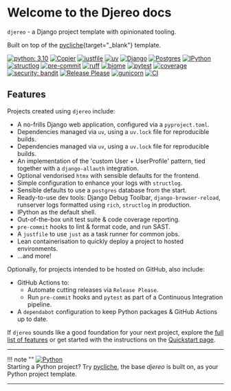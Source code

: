 # Welcome to the Djereo docs

`djereo` - a Django project template with opinionated tooling.

Built on top of the [pycliche](https://github.com/albertomh/pycliche){target=\"_blank"} template.

[![python: 3.10](https://img.shields.io/badge/>=3.10-4584b6?logo=python&logoColor=ffde57)](https://docs.python.org/3.10/whatsnew/3.10.html)
[![Copier](https://img.shields.io/endpoint?url=https://raw.githubusercontent.com/albertomh/djereo/main/docs/media/copier-badge.json)](https://github.com/copier-org/copier)
[![justfile](https://img.shields.io/badge/🤖_justfile-EFF1F3)](https://github.com/casey/just)
[![uv](https://img.shields.io/endpoint?url=https://raw.githubusercontent.com/astral-sh/uv/main/assets/badge/v0.json&labelColor=261230&color=de60e9)](https://github.com/astral-sh/uv)
[![Django](https://img.shields.io/badge/Django-092E20?logo=django&logoColor=ffffff)](https://docs.djangoproject.com/en/stable/)
[![Postgres](https://img.shields.io/badge/Postgres-346791?logo=postgresql&logoColor=ffffff)](https://www.postgresql.org/docs/)
[![IPython](https://img.shields.io/badge/IP[y]:-3465a4)](https://ipython.readthedocs.io/en/stable/)
[![structlog](https://img.shields.io/badge/🪵_structlog-b9a198)](https://github.com/hynek/structlog)
[![pre-commit](https://img.shields.io/badge/pre--commit-FAB040?logo=pre-commit&logoColor=1f2d23)](https://github.com/pre-commit/pre-commit)
[![ruff](https://img.shields.io/endpoint?url=https://raw.githubusercontent.com/astral-sh/ruff/main/assets/badge/v2.json&labelColor=261230&color=d8ff64)](https://github.com/astral-sh/ruff)
[![biome](https://img.shields.io/badge/Biome-FFFFFF?logo=biome&logoColor=60A5FA)](https://github.com/biomejs/biome)
[![pytest](https://img.shields.io/badge/pytest-0A9EDC?logo=pytest&logoColor=white)](https://github.com/pytest-dev/pytest)
[![coverage](https://img.shields.io/badge/😴_coverage-59aabd)](https://coverage.readthedocs.io/)
[![security: bandit](https://img.shields.io/badge/security-bandit-yellow.svg)](https://github.com/PyCQA/bandit)
[![Release Please](https://img.shields.io/badge/📦_Release_Please-6C97BB)](https://github.com/googleapis/release-please)
[![gunicorn](https://img.shields.io/badge/gunicorn-f7f8f2?logo=gunicorn&logoColor=499848)](https://docs.gunicorn.org/en/latest/index.html)
[![CI](https://github.com/albertomh/djereo/actions/workflows/ci.yaml/badge.svg)](https://github.com/albertomh/djereo/actions/workflows/ci.yaml)

## Features

Projects created using `djereo` include:

- A no-frills Django web application, configured via a `pyproject.toml`.
- Dependencies managed via `uv`, using a `uv.lock` file for reproducible builds.
- Dependencies managed via `uv`, using a `uv.lock` file for reproducible builds.
- An implementation of the 'custom User + UserProfile' pattern, tied together with a
  `django-allauth` integration.
- Optional vendorised `htmx` with sensible defaults for the frontend.
- Simple configuration to enhance your logs with `structlog`.
- Sensible defaults to use a `postgres` database from the start.
- Ready-to-use dev tools: Django Debug Toolbar, `django-browser-reload`, runserver logs
  formatted using `rich`, `structlog` in production.
- IPython as the default shell.
- Out-of-the-box unit test suite & code coverage reporting.
- `pre-commit` hooks to lint & format code, and run SAST.
- A `justfile` to use `just` as a task runner for common jobs.
- Lean containerisation to quickly deploy a project to hosted environments.
- ...and more!

Optionally, for projects intended to be hosted on GitHub, also include:

<!-- markdownlint-disable MD007 ul-indent -->
- GitHub Actions to:
    - Automate cutting releases via `Release Please`.
    - Run `pre-commit` hooks and `pytest` as part of a Continuous Integration pipeline.
- A `dependabot` configuration to keep Python packages & GitHub Actions up to date.
<!-- markdownlint-enable MD007 ul-indent -->

If `djereo` sounds like a good foundation for your next project, explore the [full list of features](./featurelist.md)
or get started with the instructions on the [Quickstart page](./quickstart.md).

---

!!! note ""
    [![Python](https://img.shields.io/badge/Python-4584b6?logo=python&logoColor=ffde57)](https://github.com/albertomh/pycliche)  
    Starting a Python project? Try [pycliche](https://github.com/albertomh/pycliche), the base
    _djereo_ is built on, as your Python project template.

---
